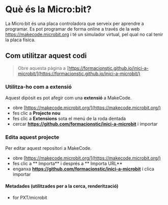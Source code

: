 
# Què és la Micro:bit?
La Micro:bit és una placa controladora que serveix per aprendre a programar. Es pot programar de forma online a través de la web https://makecode.microbit.org i té un simulador virtual, pel qual no cal tenir la placa física.

## Com utilitzar aquest codi

> Obre aquesta pàgina a [https://formacionstic.github.io/inici-a-microbit/](https://formacionstic.github.io/inici-a-microbit/)

### Utilitza-ho com a extensió

Aquest dipòsit es pot afegir com una **extensió** a MakeCode.

* obre [https://makecode.microbit.org/](https://makecode.microbit.org/)
* fes clic a **Projecte nou**
* fes clic a **Extensions** sota el menú de la roda dentada
* cercar **https://github.com/formacionstic/inici-a-microbit** i importar

### Edita aquest projecte

Per editar aquest repositori a MakeCode.

* obre [https://makecode.microbit.org/](https://makecode.microbit.org/)
* fes clic a ** Importa** i després a ** Importa URL**
* enganxa **https://github.com/formacionstic/inici-a-microbit** i clica importar

#### Metadades (utilitzades per a la cerca, renderització)

* for PXT/microbit
<script src="https://makecode.com/gh-pages-embed.js"></script><script>makeCodeRender("{{ site.makecode.home_url }}", "{{ site.github.owner_name }}/{{ site.github.repository_name }}");</script>
